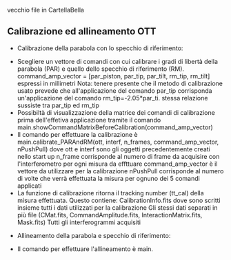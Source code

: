 vecchio file in CartellaBella
  
## Calibrazione ed allineamento OTT ##
 * Calibrazione della parabola con lo specchio di riferimento:
 - Scegliere un vettore di comandi con cui calibrare i gradi di libertà della parabola (PAR) e quello dello specchio di riferimento (RM).
 		command_amp_vector = [par_piston, par_tip, par_tilt, rm_tip, rm_tilt] espressi in millimetri
 	  Nota: tenere presente che il metodo di calibrazione usato prevede che all'applicazione del comando par_tip corrisponda un'applicazione del comando rm_tip=-2.05*par_ti.
 		    stessa relazione sussiste tra par_tip ed rm_tip
 - Possibiltà di visualizzazione della matrice dei comandi di calibrazione prima dell'effetiva applicazione tramite il comando
 		main.showCommandMatrixBeforeCalibration(command_amp_vector)
 - Il comando per effettuare la calibrazione è main.calibrate_PARAndRM(ott, interf, n_frames, command_amp_vector, nPushPull) dove
 		ott e interf sono gli oggetti precedentemente creati nello start up
 		n_frame corrisponde al numero di frame da acquisire con l'interferometro per ogni misura da effttuare
 		command_amp_vector è il vettore da utilizzare per la calibrazione
 		nPushPull corrisponde al numero di volte che verrà effettuata la misura per ognuno dei 5 comandi applicati
 - La funzione di calibrazione ritorna il tracking number (tt_cal) della misura effettuata. Questo contiene:
 		CalibrationInfo.fits dove sono scritti insieme tutti i dati utilizzati per la calibrazione
 		Gli stessi dati separati in più file (CMat.fits, CommandAmplitude.fits, InteractionMatrix.fits, Mask.fits)
 		Tutti gli interferogrammi acquisiti
 * Allineamento della parabola e specchio di riferimento:
 - Il comando per effettuare l'allineamento è main.
 	